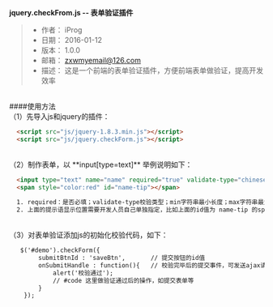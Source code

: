 **jquery.checkFrom.js -- 表单验证插件**


> - 作者： iProg
> - 日期： 2016-01-12
> - 版本： 1.0.0
> - 邮箱： zxwmyemail@126.com
> - 描述： 这是一个前端的表单验证插件，方便前端表单做验证，提高开发效率

<br>
####使用方法
<br>
（1）先导入js和jquery的插件：

```html
  <script src="js/jquery-1.8.3.min.js"></script>
  <script src="js/jquery.checkForm.js"></script>
```
<br>
（2）制作表单，以 **input[type=text]** 举例说明如下：

```html
  <input type="text" name="name" required="true" validate-type="chinese" min='2' max='4' tipmsg="必填项" errmsg="只允许2-4个中文"/>
  <span style="color:red" id="name-tip"></span>
  
  1. required：是否必填；validate-type校验类型；min字符串最小长度；max字符串最大长度；tipmsg为input中没有文本时的提示语；errmsg为用户输入错误时的提示语；
  2. 上面的提示语显示位置需要开发人员自己单独指定，比如上面的id值为 name-tip 的span标签就是显示提示语的，该标签需指定id属性值，属性值的规则为input的name属性值拼接上"-tip"，比如上例中为 name-tip
```
<br>
（3）对表单验证添加js的初始化校验代码，如下：

```html
   $('#demo').checkForm({
        submitBtnId : 'saveBtn',       // 提交按钮的id值
        onSubmitHandle : function(){   // 校验完毕后的提交事件，可发送ajax请求之类的
            alert('校验通过');
            // #code 这里做验证通过后的操作，如提交表单等
        }
    });
```
